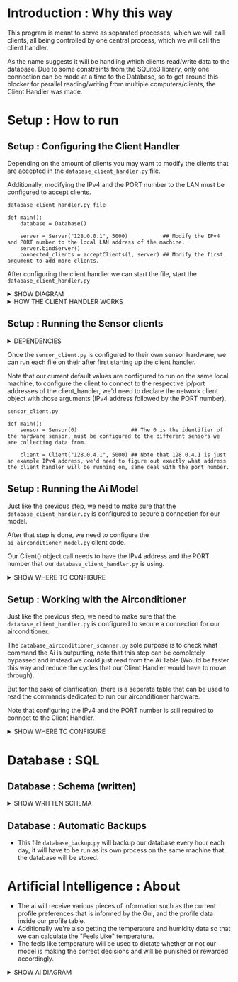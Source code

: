 # Introduction : Why this way
This program is meant to serve as separated processes, which we will call clients, all being controlled by one central process, which we will call the client handler.

As the name suggests it will be handling which clients read/write data to the database. Due to some constraints from the SQLite3 library, only one connection can be made at a time to the Database, so to get around this blocker for parallel reading/writing from multiple computers/clients, the Client Handler was made.

# Setup : How to run
## Setup : Configuring the Client Handler
Depending on the amount of clients you may want to modify the clients that are accepted in the ```database_client_handler.py``` file. 

Additionally, modifying the IPv4 and the PORT number to the LAN must be configured to accept clients.
```
database_client_handler.py file

def main():
    database = Database()

    server = Server("128.0.0.1", 5000)           ## Modify the IPv4 and PORT number to the local LAN address of the machine.
    server.bindServer()
    connected_clients = acceptClients(1, server) ## Modify the first argument to add more clients.

```
After configuring the client handler we can start the file, start the ```database_client_handler.py```

<details><summary>SHOW DIAGRAM</summary>

![database network](https://github.com/KevMP/smart-home-automation/assets/100045145/5d55062b-8aab-47e7-b180-b555de59a255)
![smart-home-network](https://github.com/KevMP/smart-home-automation/assets/100045145/9f96d366-54b0-42b4-aff5-ccb2a754330b)

</details>

<details><summary>HOW THE CLIENT HANDLER WORKS</summary>

The Client Handler doesn't allow for parallel computing, it's still one connection to the Database, what it does do however is allow for a Round Robin algorithm to go through each client, ask them whether they want to read/write, and either give them back that information(read) or write information to a table(write). This configuration allows us to add more and more computers, expanding horizontally infinitely.

</details>

## Setup : Running the Sensor clients

<details><summary>DEPENDENCIES</summary>

The Adafruit_DHT library is required for getting our sensor data, therefore run the following command.
```pip3 install Adafruit_DHT```

it can be imported as,
```import Adafruit_DHT```

</details>

Once the ```sensor_client.py``` is configured to their own sensor hardware, 
we can run each file on their after first starting up the client handler.

Note that our current default values are configured to run on the same local machine, 
to configure the client to connect to the respective ip/port addresses of the client_handler, 
we'd need to declare the network client object with those arguments (IPv4 address followed by the PORT number).

```
sensor_client.py

def main():
    sensor = Sensor(0)                 ## The 0 is the identifier of the hardware sensor, must be configured to the different sensors we are collecting data from.

    client = Client("128.0.4.1", 5000) ## Note that 128.0.4.1 is just an example IPv4 address, we'd need to figure out exactly what address the client handler will be running on, same deal with the port number.

```

## Setup : Running the Ai Model
Just like the previous step, we need to make sure that the ```database_client_handler.py``` is configured to secure a connection for our model.

After that step is done, we need to configure the ```ai_airconditioner_model.py``` client code.

Our Client() object call needs to have the IPv4 address and the PORT number that our ```database_client_handler.py``` is using.

<details><summary>SHOW WHERE TO CONFIGURE</summary>

```
ai_airconditioner_model.py

def main():
    temperature_model = AirconditionerModel()
    print(temperature_model.current_profile)
    client = Client() ## Configure the IPv4 address and PORT number to the Client Handler.
    client.connectToServer()
```

</details>

## Setup : Working with the Airconditioner
Just like the previous step, we need to make sure that the ```database_client_handler.py``` is configured to secure a connection for our airconditioner.

The ```database_airconditioner_scanner.py``` sole purpose is to check what command the Ai is outputting, note that this step can be completely bypassed and instead we could just read from the Ai Table (Would be faster this way and reduce the cycles that our Client Handler would have to move through).

But for the sake of clarification, there is a seperate table that can be used to read the commands dedicated to run our airconditioner hardware.

Note that configuring the IPv4 and the PORT number is still required to connect to the Client Handler.

<details><summary>SHOW WHERE TO CONFIGURE</summary>

```
def database_airconditioner_scanner():
    airconditioner_object = Airconditioner(0)
    client = Client() ## Configure the IPv4 address and PORT number to the Client Handler.
    client.connectToServer()
```

</details>

# Database : SQL
## Database : Schema (written)
<details><summary>SHOW WRITTEN SCHEMA</summary>

```
"Profile" Table
| name  | min_temp | max_temp |
===============================
| "bob" | 73       | 75       |

"Sensor" Table
| id | timestamp | temperature | humidity |
===========================================
| 0 | 12:00:44   | 75          | 40       |

"Gui" Table
| timestamp | current_profile | change_in_thermostat |
======================================================
| 12:00:44  | "bob"           | "increase"           |

"Airconditioner" Table
| id | timestamp | command    |
===============================
| 0  | 12:00:44  | "increase" |

"TemperatureModel" Table
| timestamp | airconditioner_command |
======================================
| 12:00:44  | "increase"             |

```

</details>

## Database : Automatic Backups
* This file ```database_backup.py``` will backup our database every hour each day, it will have to be run as its own process on the same machine that the database will be stored.

# Artificial Intelligence : About
* The ai will receive various pieces of information such as the current profile preferences that is informed by the Gui, and the profile data inside our profile table.
* Additionally we're also getting the temperature and humidity data so that we can calculate the "Feels Like" temperature.
* The feels like temperature will be used to dictate whether or not our model is making the correct decisions and will be punished or rewarded accordingly.

<details><summary>SHOW AI DIAGRAM</summary>

![model-client](https://github.com/KevMP/smart-home-automation/assets/100045145/e615fe35-8acb-4aad-80aa-c2fed90dd479)

</details>
